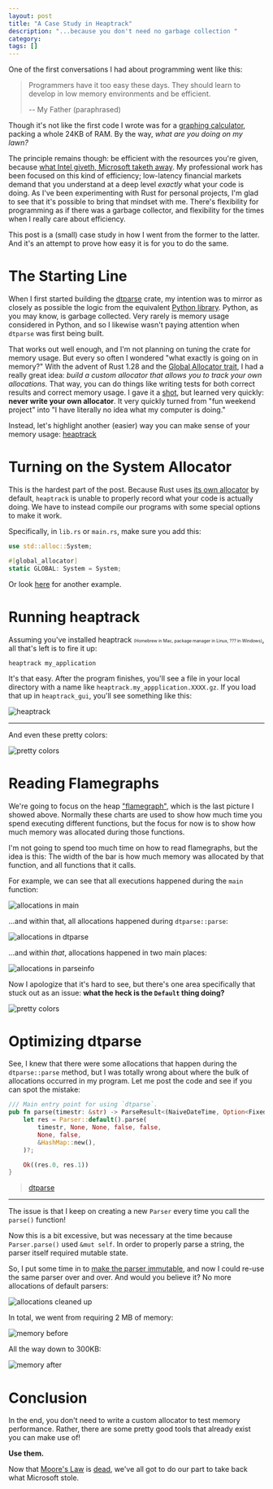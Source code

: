 ```yaml
---
layout: post
title: "A Case Study in Heaptrack"
description: "...because you don't need no garbage collection "
category: 
tags: []
---
```


One of the first conversations I had about programming went like this:

> Programmers have it too easy these days. They should learn to develop
> in low memory environments and be efficient.
>
> -- My Father (paraphrased)

Though it's not like the first code I wrote was for a
[graphing calculator](https://education.ti.com/en/products/calculators/graphing-calculators/ti-84-plus-se),
packing a whole 24KB of RAM. By the way, *what are you doing on my lawn?*

The principle remains though: be efficient with the resources you're given, because
[what Intel giveth, Microsoft taketh away](http://exo-blog.blogspot.com/2007/09/what-intel-giveth-microsoft-taketh-away.html).
My professional work has been focused on this kind of efficiency; low-latency financial markets demand that
you understand at a deep level *exactly* what your code is doing. As I've been experimenting with Rust for
personal projects, I'm glad to see that it's possible to bring that mindset with me. There's flexibility for
programming as if there was a garbage collector, and flexibility for the times when I really care about efficiency.

This post is a (small) case study in how I went from the former to the latter. And it's an attempt to prove how easy
it is for you to do the same.

# The Starting Line

When I first started building the [dtparse] crate, my intention was to mirror as closely as possible the logic from
the equivalent [Python library][dateutil]. Python, as you may know, is garbage collected. Very rarely is memory
usage considered in Python, and so I likewise wasn't paying attention when `dtparse` was first being built.

That works out well enough, and I'm not planning on tuning the crate for memory usage.
But every so often I wondered "what exactly is going on in memory?" With the advent of Rust 1.28 and the
[Global Allocator trait](https://doc.rust-lang.org/std/alloc/trait.GlobalAlloc.html), I had a really great idea:
*build a custom allocator that allows you to track your own allocations.* That way, you can do things like
writing tests for both correct results and correct memory usage. I gave it a [shot][qadapt], but learned
very quickly: **never write your own allocator**. It very quickly turned from "fun weekend project" into
"I have literally no idea what my computer is doing."

Instead, let's highlight another (easier) way you can make sense of your memory usage: [heaptrack]

# Turning on the System Allocator

This is the hardest part of the post. Because Rust uses
[its own allocator](https://github.com/rust-lang/rust/pull/27400#issue-41256384) by default,
`heaptrack` is unable to properly record what your code is actually doing. We have to
instead compile our programs with some special options to make it work.

Specifically, in `lib.rs` or `main.rs`, make sure you add this:

```rust
use std::alloc::System;

#[global_allocator]
static GLOBAL: System = System;
```

Or look [here](https://blog.rust-lang.org/2018/08/02/Rust-1.28.html) for another example.

# Running heaptrack

Assuming you've installed heaptrack <span style="font-size: .6em;">(Homebrew in Mac, package manager in Linux, ??? in Windows)</span>,
all that's left is to fire it up:

```
heaptrack my_application
```

It's that easy. After the program finishes, you'll see a file in your local directory with a name
like `heaptrack.my_appplication.XXXX.gz`. If you load that up in `heaptrack_gui`, you'll see
something like this:

![heaptrack](/assets/images/2018-10-heaptrack/heaptrack-before.png)

---

And even these pretty colors:

![pretty colors](/assets/images/2018-10-heaptrack/heaptrack-flamegraph.png)

# Reading Flamegraphs

We're going to focus on the heap ["flamegraph"](http://www.brendangregg.com/flamegraphs.html),
which is the last picture I showed above. Normally these charts are used to show how much time
you spend executing different functions, but the focus for now is to show how much memory
was allocated during those functions.

I'm not going to spend too much time on how to read flamegraphs, but the idea is this:
The width of the bar is how much memory was allocated by that function, and all functions
that it calls.

For example, we can see that all executions happened during the `main` function:

![allocations in main](/assets/images/2018-10-heaptrack/heaptrack-main-colorized.png)

...and within that, all allocations happened during `dtparse::parse`:

![allocations in dtparse](/assets/images/2018-10-heaptrack/heaptrack-dtparse-colorized.png)

...and within *that*, allocations happened in two main places:

![allocations in parseinfo](/assets/images/2018-10-heaptrack/heaptrack-parseinfo-colorized.png)

Now I apologize that it's hard to see, but there's one area specifically that stuck out
as an issue: **what the heck is the `Default` thing doing?**

![pretty colors](/assets/images/2018-10-heaptrack/heaptrack-flamegraph-default.png)

# Optimizing dtparse

See, I knew that there were some allocations that happen during the `dtparse::parse` method,
but I was totally wrong about where the bulk of allocations occurred in my program.
Let me post the code and see if you can spot the mistake:

```rust
/// Main entry point for using `dtparse`.
pub fn parse(timestr: &str) -> ParseResult<(NaiveDateTime, Option<FixedOffset>)> {
    let res = Parser::default().parse(
        timestr, None, None, false, false,
        None, false,
        &HashMap::new(),
    )?;

    Ok((res.0, res.1))
}
```
> [dtparse](https://github.com/bspeice/dtparse/blob/4d7c5dd99572823fa4a390b483c38ab020a2172f/src/lib.rs#L1286)

---

The issue is that I keep on creating a new `Parser` every time you call the `parse()` function!

Now this is a bit excessive, but was necessary at the time because `Parser.parse()` used `&mut self`.
In order to properly parse a string, the parser itself required mutable state.

So, I put some time in to
[make the parser immutable](https://github.com/bspeice/dtparse/commit/741afa34517d6bc1155713bbc5d66905fea13fad#diff-b4aea3e418ccdb71239b96952d9cddb6),
and now I could re-use the same parser over and over. And would you believe it? No more allocations of default parsers:

![allocations cleaned up](/assets/images/2018-10-heaptrack/heaptrack-flamegraph-after.png)

In total, we went from requiring 2 MB of memory:

![memory before](/assets/images/2018-10-heaptrack/heaptrack-closeup.png)

All the way down to 300KB:

![memory after](/assets/images/2018-10-heaptrack/heaptrack-closeup-after.png)

# Conclusion

In the end, you don't need to write a custom allocator to test memory performance. Rather, there are some
pretty good tools that already exist you can make use of!

**Use them.**

Now that [Moore's Law](https://en.wikipedia.org/wiki/Moore%27s_law)
is [dead](https://www.technologyreview.com/s/601441/moores-law-is-dead-now-what/), we've all got to
do our part to take back what Microsoft stole.

[dtparse]: https://crates.io/crates/dtparse
[dateutil]: https://github.com/dateutil/dateutil
[heaptrack]: https://github.com/KDE/heaptrack
[qadapt]: https://crates.io/crates/qadapt
